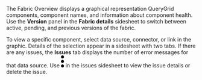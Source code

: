 
The Fabric Overview displays a graphical representation QueryGrid components, component names, and information about component health. Use the **Version** panel in the **Fabric details** sidesheet to switch between active, pending, and previous versions of the fabric.

To view a specific component, select data source, connector, or link in the graphic. Details of the selection appear in a sidesheet with two tabs. If there are any issues, the **Issues** tab displays the number of error messages for that data source. Use ![""](Images/xat1689789993149.svg) in the issues sidesheet to view the issue details or delete the issue.

